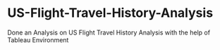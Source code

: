 # US-Flight-Travel-History-Analysis
Done an Analysis on US Flight Travel History Analysis with the help of Tableau Environment

